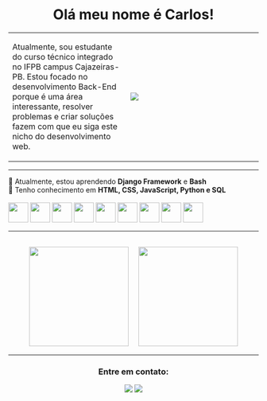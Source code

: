 <!-- Primeiro parágrafo -->
<h1 align="center">Olá meu nome é Carlos!</h1>

<!-- Criando uma table para criar uma borda em volta da descrição -->
<table>
  <tbody>
    <tr>
      <td width='max' height='200px'>
        <p>Atualmente, sou estudante do curso técnico integrado no IFPB campus Cajazeiras-PB. Estou focado no desenvolvimento Back-End porque é uma área interessante, resolver problemas e criar soluções fazem com que eu siga este nicho do desenvolvimento web.</p>
      </td>
      <td width='250px'>
        <!-- Imagem em svg do cara no computador -->
        <img align="left" src="https://github.com/SmokeDevL/SmokeDevL/blob/main/hand-coding-animate.svg">
      </td>
    </tr>
  </tbody>
</table>

---

<div align="left">
  🌱 Atualmente, estou aprendendo <strong>Django Framework</strong> e <strong>Bash</strong><br> 
  💬 Tenho conhecimento em  <strong>HTML, CSS, JavaScript, Python e SQL</strong><br>
  <br>
  <img loading='lazy' width='40px' height='40px' src="https://cdn.jsdelivr.net/gh/devicons/devicon/icons/html5/html5-original.svg" /> 
  <img loading='lazy' width='40px' height='40px' src="https://cdn.jsdelivr.net/gh/devicons/devicon/icons/css3/css3-original.svg" />
  <img loading='lazy' width='40px' height='40px' src="https://cdn.jsdelivr.net/gh/devicons/devicon/icons/python/python-original.svg" />
  <img loading='lazy' width='40px' height='40px' src="https://cdn.jsdelivr.net/gh/devicons/devicon/icons/bash/bash-original.svg" />
  <img loading='lazy' width='40px' height='40px' src="https://cdn.jsdelivr.net/gh/devicons/devicon/icons/django/django-plain.svg" />
  <img loading='lazy' width='40px' height='40px' src="https://cdn.jsdelivr.net/gh/devicons/devicon/icons/javascript/javascript-original.svg" />
  <img loading='lazy' width='40px' height='40px' src="https://cdn.jsdelivr.net/gh/devicons/devicon/icons/postgresql/postgresql-original.svg" />
  <img loading='lazy' width='40px' height='40px' src="https://cdn.jsdelivr.net/gh/devicons/devicon/icons/mysql/mysql-original-wordmark.svg" />
  <img loadinz='lazy' width='40px' height='40px' src="https://cdn.jsdelivr.net/gh/devicons/devicon/icons/docker/docker-original.svg" />    
</div>

---

<br>

<!-- Exibindo a tabela de commits -->
<div align="center">
  <img loading="lazy" height="200rem" src="https://github-readme-stats.vercel.app/api/top-langs/?username=LopesLs&layout=compact&langs_count=7&theme=github_dark&border_radius=20px&locale=pt-br"/>
  &nbsp;
  &nbsp;
  <img loading='lazy' height="200rem" src="https://github-readme-stats.vercel.app/api?username=LopesLs&show_icons=true&theme=github_dark&count_private=true&locale=pt-br&custom_title=Detalhes sobre mim&gradient=true&border_radius=20px&hide=stars,issues,contribs&layout=compact"/>
</div>	

---

<div align="center">
  <h3>Entre em contato:</h3>
  <p>
    <a href="maito:lopes.carlos.host@gmail.com" target="_blank"><img src="https://custom-icon-badges.demolab.com/badge/-lopes.carlos.host@gmail.com-4c8eda?style=for-the-badge&logo=mention&logoColor=white"></a>
    <a href="https://www.linkedin.com/in/lopeslsdev/" target="_blank"><img src="https://custom-icon-badges.demolab.com/badge/-LinkedIn-4c8eda?style=for-the-badge&logo=linkedin&logoColor=white"></a>
  </p>
</div>
